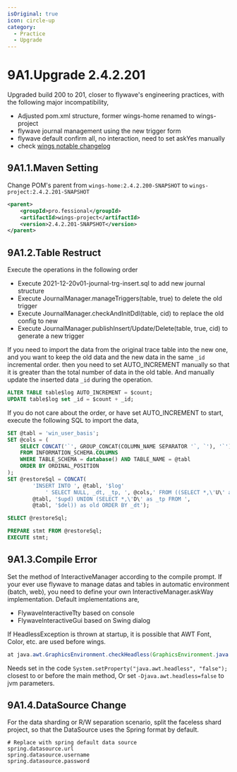 ```yaml
---
isOriginal: true
icon: circle-up
category:
  - Practice
  - Upgrade
---
```


# 9A1.Upgrade 2.4.2.201

Upgraded build 200 to 201, closer to flywave's engineering practices, with the following major incompatibility,

* Adjusted pom.xml structure, former wings-home renamed to wings-project
* flywave journal management using the new trigger form
* flywave default confirm all, no interaction, need to set askYes manually
* check [wings notable changelog](./9a0.notable.md)

## 9A1.1.Maven Setting

Change POM's parent from `wings-home:2.4.2.200-SNAPSHOT` to `wings-project:2.4.2.201-SNAPSHOT`

```xml
<parent>
    <groupId>pro.fessional</groupId>
    <artifactId>wings-project</artifactId>
    <version>2.4.2.201-SNAPSHOT</version>
</parent>
```

## 9A1.2.Table Restruct

Execute the operations in the following order

* Execute 2021-12-20v01-journal-trg-insert.sql to add new journal structure
* Execute JournalManager.manageTriggers(table, true) to delete the old trigger
* Execute JournalManager.checkAndInitDdl(table, cid) to replace the old config to new
* Execute JournalManager.publishInsert/Update/Delete(table, true, cid) to generate a new trigger

If you need to import the data from the original trace table into the new one, and you want to keep
the old data and the new data in the same `_id` incremental order. then you need to set AUTO_INCREMENT
manually so that it is greater than the total number of data in the old table. And manually update
the inserted data `_id` during the operation.

```sql
ALTER TABLE table$log AUTO_INCREMENT = $count;
UPDATE table$log set _id = $count + _id;
```

If you do not care about the order, or have set AUTO_INCREMENT to start,
execute the following SQL to import the data,

```sql
SET @tabl = 'win_user_basis';
SET @cols = (
    SELECT CONCAT('`', GROUP_CONCAT(COLUMN_NAME SEPARATOR '`, `'), '`')
    FROM INFORMATION_SCHEMA.COLUMNS
    WHERE TABLE_SCHEMA = database() AND TABLE_NAME = @tabl
    ORDER BY ORDINAL_POSITION
);
SET @restoreSql = CONCAT(
        'INSERT INTO ', @tabl, '$log'
            ' SELECT NULL, _dt, _tp, ', @cols,' FROM ((SELECT *,\'U\' as _tp FROM ',
        @tabl, '$upd) UNION (SELECT *,\'D\' as _tp FROM ',
        @tabl, '$del)) as old ORDER BY _dt');

SELECT @restoreSql;

PREPARE stmt FROM @restoreSql;
EXECUTE stmt;
```

## 9A1.3.Compile Error

Set the method of InteractiveManager according to the compile prompt. If your ever use flywave
to manage datas and tables in automatic environment (batch, web), you need to define your own
InteractiveManager.askWay implementation. Default implementations are,

* FlywaveInteractiveTty based on console
* FlywaveInteractiveGui based on Swing dialog

If HeadlessException is thrown at startup, it is possible that AWT Font, Color, etc. are used before wings.

```java
at java.awt.GraphicsEnvironment.checkHeadless(GraphicsEnvironment.java:204)
```

Needs set in the code `System.setProperty("java.awt.headless", "false");` closest to or before the main method,
Or set `-Djava.awt.headless=false` to jvm parameters.

## 9A1.4.DataSource Change

For the data sharding or R/W separation scenario, split the faceless shard project,
so that the DataSource uses the Spring format by default.

```properties
# Replace with spring default data source
spring.datasource.url
spring.datasource.username
spring.datasource.password
```
